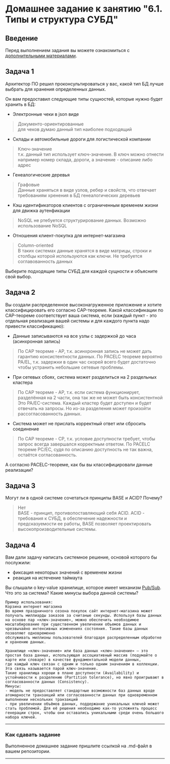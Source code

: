 # Домашнее задание к занятию "6.1. Типы и структура СУБД"

## Введение

Перед выполнением задания вы можете ознакомиться с 
[дополнительными материалами](https://github.com/netology-code/virt-homeworks/tree/master/additional/README.md).

## Задача 1

Архитектор ПО решил проконсультироваться у вас, какой тип БД 
лучше выбрать для хранения определенных данных.

Он вам предоставил следующие типы сущностей, которые нужно будет хранить в БД:

- Электронные чеки в json виде
> Документо-ориентированные  
> для чеков думаю данный тип наиболее подходящий
- Склады и автомобильные дороги для логистической компании
> Ключ-значение   
> т.к. данный тип использует ключ-значение. В ключ можно отнести например номер склада, дороги, а значение - описание либо адрес
- Генеалогические деревья
> Графовые  
> Данные храняться в виде узлов, ребер и свойств, что отвечает требованиям хренения в БД генеалогических деревьев
- Кэш идентификаторов клиентов с ограниченным временем жизни для движка аутенфикации
> NoSQL
> не ртебуется структурирование данных. Возможно использование NoSQL
- Отношения клиент-покупка для интернет-магазина
> Column-oriented  
> В таких системах данные хранятся в
виде матрицы, строки и столбцы которой
используются как ключи.  Не требуется соглавованность данных

Выберите подходящие типы СУБД для каждой сущности и объясните свой выбор.

## Задача 2

Вы создали распределенное высоконагруженное приложение и хотите классифицировать его согласно 
CAP-теореме. Какой классификации по CAP-теореме соответствует ваша система, если 
(каждый пункт - это отдельная реализация вашей системы и для каждого пункта надо привести классификацию):

- Данные записываются на все узлы с задержкой до часа (асинхронная запись)
>По CAP теореме - AP, т.к. асинхронная запись не может дать гарантию консистентности данных. 
> По PACELC теореме вероятно PA/EL, т.к.  задержки в один час скорей всего будет достаточно чтобы устранить небольшие сетевые проблемы.
- При сетевых сбоях, система может разделиться на 2 раздельных кластера

>По CAP теореме - AP, т.к. если система функционирует, разделённая на 2 части, она так же не может быть консистентной
>Это PA/EC-система. Каждый кластер будет доступен и будет отвечать на запросы. 
> Но из-за разделения может произойти рассогласованность данных.
- Система может не прислать корректный ответ или сбросить соединение
>По CAP теореме - CP, т.к. условие доступности требует, чтобы запрос всегда завершался корректным ответом. 
> По PACELC теореме  PC/EC, судя по описанию доступность не так важна, остаётся согласованность.

А согласно PACELC-теореме, как бы вы классифицировали данные реализации?

## Задача 3

Могут ли в одной системе сочетаться принципы BASE и ACID? Почему?
> Нет  
> BASE - принцип, противопоставляющий себя ACID. ACID - требования к СУБД, в обеспечение надежности и предсказуемости
ее работы, BASE позволяет проектировать высокопроизводительные системы.
## Задача 4

Вам дали задачу написать системное решение, основой которого бы послужили:

- фиксация некоторых значений с временем жизни
- реакция на истечение таймаута

Вы слышали о key-value хранилище, которое имеет механизм [Pub/Sub](https://habr.com/ru/post/278237/). 
Что это за система? Какие минусы выбора данной системы?

```
Пример использования: 
Корзина интернет магазина
Во время праздничного сезона покупок сайт интернет‑магазина может получать миллиарды заказов за считаные секунды. Используя базы данных на основе пар «ключ‑значение», можно обеспечить необходимое масштабирование при существенном увеличении объемов данных и чрезвычайно интенсивных изменениях состояния. Такие базы данных позволяют одновременно 
обслуживать миллионы пользователей благодаря распределенным обработке и хранению данных. 
```
```
Хранилище «ключ-значение» или база данных «ключ-значение» — это простая база данных, использующая ассоциативный массив (подумайте о карте или словаре) в качестве фундаментальной модели данных,
где каждый ключ связан с одним и только одним значением в коллекции. Эта связь называется парой ключ-значение.
Такие хранилища хороши в плане доступности (Availability) и устойчивости к разделению (Partition tolerance), но явно проигрывают в согласованности данных (Consistency).  
Минусы:
- модель не предоставляет стандартные возможности баз данных вроде атомарности транзакций или согласованности данных при одновременном выполнении нескольких транзакций
- при увеличении объёмов данных, поддержание уникальных ключей может стать проблемой. Для её решения необходимо как-то усложнять процесс генерации строк, чтобы они оставались уникальными среди очень большого набора ключей.
```
---

### Как cдавать задание

Выполненное домашнее задание пришлите ссылкой на .md-файл в вашем репозитории.

---
